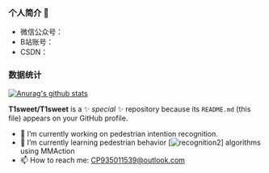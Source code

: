 ### 个人简介 👋
- 微信公众号：
- B站账号：
- CSDN：
### 数据统计
[![Anurag's github stats](https://github-readme-stats.vercel.app/api?username=T1sweet)](https://github.com/pythonsir/github-readme-stats)


**T1sweet/T1sweet** is a ✨ _special_ ✨ repository because its `README.md` (this file) appears on your GitHub profile.
- 🔭 I’m currently working on pedestrian intention recognition.
- 🌱 I’m currently learning pedestrian behavior [![recognition2](https://github.com/open-mmlab/mmaction2)] algorithms using MMAction
- 📫 How to reach me: CP935011539@outlook.com


<!--
**T1sweet/T1sweet** is a ✨ _special_ ✨ repository because its `README.md` (this file) appears on your GitHub profile.

Here are some ideas to get you started:

- 🔭 I’m currently working on pedestrian intention recognition.
- 🌱 I’m currently learning pedestrian behavior recognition algorithms using MMAction
- 👯 I’m looking to collaborate on ...
- 🤔 I’m looking for help with ...
- 💬 Ask me about ...
- 📫 How to reach me: ...
- 😄 Pronouns: ...
- ⚡ Fun fact: ...
-->
